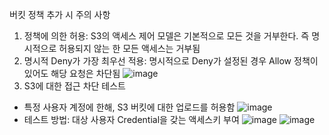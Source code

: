 버킷 정책 추가 시 주의 사항
1. 정책에 의한 허용: S3의 액세스 제어 모델은 기본적으로 모든 것을 거부한다. 즉 명시적으로 허용되지 않는 한 모든 액세스는 거부됨
2. 명시적 Deny가 가장 최우선 적용: 명시적으로 Deny가 설정된 경우 Allow 정책이 있어도 해당 요청은 차단됨
![image](https://github.com/user-attachments/assets/966db25f-a153-482d-add8-b343ef9978c8)
3. S3에 대한 접근 차단 테스트
- 특정 사용자 계정에 한해, S3 버킷에 대한 업로드를 허용함
![image](https://github.com/user-attachments/assets/c8466205-f0d3-455d-aab5-458c1e26dadf)
- 테스트 방법: 대상 사용자 Credential을 갖는 액세스키 부여
 ![image](https://github.com/user-attachments/assets/0dab3b78-f021-4bb4-bc7c-aaea5ec19a4a)
![image](https://github.com/user-attachments/assets/c3bcf4c6-a309-46a0-8bb2-f48c30dba31d)


